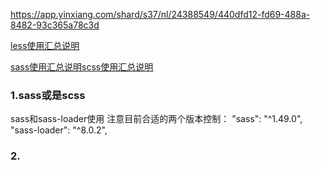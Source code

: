 

https://app.yinxiang.com/shard/s37/nl/24388549/440dfd12-fd69-488a-8482-93c365a78c3d

[less使用汇总说明](https://app.yinxiang.com/shard/s37/nl/24388549/440dfd12-fd69-488a-8482-93c365a78c3d)

[sass使用汇总说明scss使用汇总说明](https://app.yinxiang.com/shard/s37/nl/24388549/a67cf082-78ad-4ed1-a1e9-687eee2b2127)

### 1.sass或是scss
sass和sass-loader使用
注意目前合适的两个版本控制：
    "sass": "^1.49.0",
    "sass-loader": "^8.0.2",

### 2.